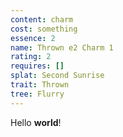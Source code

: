 ```yaml
---
content: charm
cost: something
essence: 2
name: Thrown e2 Charm 1
rating: 2
requires: []
splat: Second Sunrise
trait: Thrown
tree: Flurry
---
```


Hello **world**!
